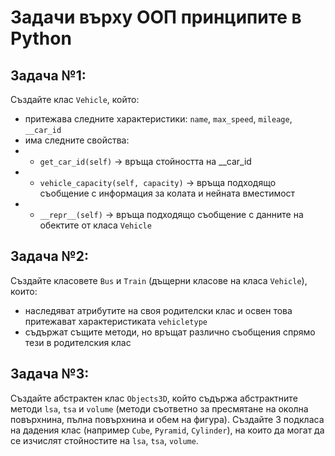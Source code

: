 # Задачи върху ООП принципите в Python

## Задача №1:

Създайте клас `Vehicle`, който:
* притежава следните характеристики: `name`, `max_speed`, `mileage`, `__car_id`
* има следните свойства:
* * `get_car_id(self)` -> връща стойността на __car_id
* * `vehicle_capacity(self, capacity)` -> връща подходящо съобщение с информация за колата и нейната вместимост
* * `__repr__(self)` -> връща подходящо съобщение с данните на обектите от класа `Vehicle`



## Задача №2:
Създайте класовете `Bus` и `Train` (дъщерни класове на класа `Vehicle`), които:
* наследяват атрибутите на своя родителски клас и освен това притежават характеристиката `vehicletype`
* съдържат същите методи, но връщат различно съобщения спрямо тези в родителския клас

## Задача №3:
Създайте абстрактен клас `Objects3D`, който съдържа абстрактните методи `lsa`, `tsa` и `volume` (методи съответно за пресмятане на околна повърхнина, пълна повърхнина и обем на фигура). Създайте 3 подкласа на дадения клас (например `Cube`, `Pyramid`, `Cylinder`), на които да могат да се изчислят стойностите на `lsa`, `tsa`, `volume`.
